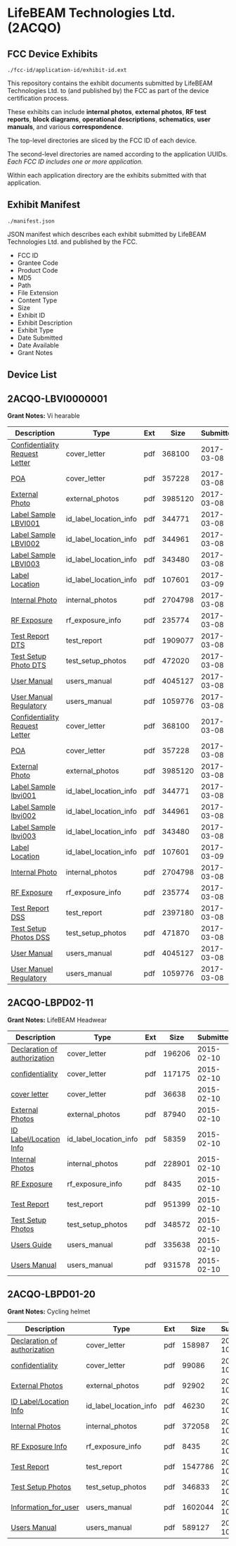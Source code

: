 # LifeBEAM Technologies Ltd. (2ACQO)
## FCC Device Exhibits

```
./fcc-id/application-id/exhibit-id.ext
```

This repository contains the exhibit documents submitted by LifeBEAM Technologies Ltd. to (and published by) the FCC as part of the device certification process.

These exhibits can include **internal photos**, **external photos**, **RF test reports**, **block diagrams**, **operational descriptions**, **schematics**, **user manuals**, and various **correspondence**.

The top-level directories are sliced by the FCC ID of each device.

The second-level directories are named according to the application UUIDs. *Each FCC ID includes one or more application.*

Within each application directory are the exhibits submitted with that application. 

## Exhibit Manifest

```
./manifest.json
```

JSON manifest which describes each exhibit submitted by LifeBEAM Technologies Ltd. and published by the FCC.

- FCC ID
- Grantee Code
- Product Code
- MD5
- Path
- File Extension
- Content Type
- Size
- Exhibit ID
- Exhibit Description
- Exhibit Type
- Date Submitted
- Date Available
- Grant Notes

## Device List
## 2ACQO-LBVI0000001
**Grant Notes:** Vi hearable

| Description | Type | Ext | Size | Submitted | Available |
| ----------- | ---- | --- | ---- | --------- | --------- |
| [Confidentiality Request Letter](2ACQO-LBVI0000001/af84d1e3e3c57529306c4ea9b8eb149b/3307741.pdf) | cover_letter | pdf | 368100 | 2017-03-08 | 2017-03-09 |
| [POA](2ACQO-LBVI0000001/af84d1e3e3c57529306c4ea9b8eb149b/3307742.pdf) | cover_letter | pdf | 357228 | 2017-03-08 | 2017-03-09 |
| [External Photo](2ACQO-LBVI0000001/af84d1e3e3c57529306c4ea9b8eb149b/3307734.pdf) | external_photos | pdf | 3985120 | 2017-03-08 | 2017-09-05 |
| [Label Sample LBVI001](2ACQO-LBVI0000001/af84d1e3e3c57529306c4ea9b8eb149b/3307744.pdf) | id_label_location_info | pdf | 344771 | 2017-03-08 | 2017-03-09 |
| [Label Sample LBVI002](2ACQO-LBVI0000001/af84d1e3e3c57529306c4ea9b8eb149b/3307745.pdf) | id_label_location_info | pdf | 344961 | 2017-03-08 | 2017-03-09 |
| [Label Sample LBVI003](2ACQO-LBVI0000001/af84d1e3e3c57529306c4ea9b8eb149b/3307746.pdf) | id_label_location_info | pdf | 343480 | 2017-03-08 | 2017-03-09 |
| [Label Location](2ACQO-LBVI0000001/af84d1e3e3c57529306c4ea9b8eb149b/3309828.pdf) | id_label_location_info | pdf | 107601 | 2017-03-09 | 2017-03-09 |
| [Internal Photo](2ACQO-LBVI0000001/af84d1e3e3c57529306c4ea9b8eb149b/3307735.pdf) | internal_photos | pdf | 2704798 | 2017-03-08 | 2017-09-05 |
| [RF Exposure](2ACQO-LBVI0000001/af84d1e3e3c57529306c4ea9b8eb149b/3307747.pdf) | rf_exposure_info | pdf | 235774 | 2017-03-08 | 2017-03-09 |
| [Test Report DTS](2ACQO-LBVI0000001/af84d1e3e3c57529306c4ea9b8eb149b/3307748.pdf) | test_report | pdf | 1909077 | 2017-03-08 | 2017-03-09 |
| [Test Setup Photo DTS](2ACQO-LBVI0000001/af84d1e3e3c57529306c4ea9b8eb149b/3307736.pdf) | test_setup_photos | pdf | 472020 | 2017-03-08 | 2017-09-05 |
| [User Manual](2ACQO-LBVI0000001/af84d1e3e3c57529306c4ea9b8eb149b/3307739.pdf) | users_manual | pdf | 4045127 | 2017-03-08 | 2017-09-05 |
| [User Manual Regulatory](2ACQO-LBVI0000001/af84d1e3e3c57529306c4ea9b8eb149b/3307740.pdf) | users_manual | pdf | 1059776 | 2017-03-08 | 2017-09-05 |
| [Confidentiality Request Letter](2ACQO-LBVI0000001/b854abacba8a800b8b0b3937a43507a5/3307741.pdf) | cover_letter | pdf | 368100 | 2017-03-08 | 2017-03-09 |
| [POA](2ACQO-LBVI0000001/b854abacba8a800b8b0b3937a43507a5/3307742.pdf) | cover_letter | pdf | 357228 | 2017-03-08 | 2017-03-09 |
| [External Photo](2ACQO-LBVI0000001/b854abacba8a800b8b0b3937a43507a5/3307734.pdf) | external_photos | pdf | 3985120 | 2017-03-08 | 2017-09-05 |
| [Label Sample lbvi001](2ACQO-LBVI0000001/b854abacba8a800b8b0b3937a43507a5/3307744.pdf) | id_label_location_info | pdf | 344771 | 2017-03-08 | 2017-03-09 |
| [Label Sample lbvi002](2ACQO-LBVI0000001/b854abacba8a800b8b0b3937a43507a5/3307745.pdf) | id_label_location_info | pdf | 344961 | 2017-03-08 | 2017-03-09 |
| [Label Sample lbvi003](2ACQO-LBVI0000001/b854abacba8a800b8b0b3937a43507a5/3307746.pdf) | id_label_location_info | pdf | 343480 | 2017-03-08 | 2017-03-09 |
| [Label Location](2ACQO-LBVI0000001/b854abacba8a800b8b0b3937a43507a5/3309828.pdf) | id_label_location_info | pdf | 107601 | 2017-03-09 | 2017-03-09 |
| [Internal Photo](2ACQO-LBVI0000001/b854abacba8a800b8b0b3937a43507a5/3307735.pdf) | internal_photos | pdf | 2704798 | 2017-03-08 | 2017-09-05 |
| [RF Exposure](2ACQO-LBVI0000001/b854abacba8a800b8b0b3937a43507a5/3307747.pdf) | rf_exposure_info | pdf | 235774 | 2017-03-08 | 2017-03-09 |
| [Test Report DSS](2ACQO-LBVI0000001/b854abacba8a800b8b0b3937a43507a5/3307771.pdf) | test_report | pdf | 2397180 | 2017-03-08 | 2017-03-09 |
| [Test Setup Photos DSS](2ACQO-LBVI0000001/b854abacba8a800b8b0b3937a43507a5/3307761.pdf) | test_setup_photos | pdf | 471870 | 2017-03-08 | 2017-09-05 |
| [User Manual](2ACQO-LBVI0000001/b854abacba8a800b8b0b3937a43507a5/3307739.pdf) | users_manual | pdf | 4045127 | 2017-03-08 | 2017-09-05 |
| [User Manuel Regulatory](2ACQO-LBVI0000001/b854abacba8a800b8b0b3937a43507a5/3307740.pdf) | users_manual | pdf | 1059776 | 2017-03-08 | 2017-09-05 |
## 2ACQO-LBPD02-11
**Grant Notes:** LifeBEAM Headwear

| Description | Type | Ext | Size | Submitted | Available |
| ----------- | ---- | --- | ---- | --------- | --------- |
| [Declaration of authorization](2ACQO-LBPD02-11/166c3bb6454395d161e8f14280afde87/2528876.pdf) | cover_letter | pdf | 196206 | 2015-02-10 | 2015-02-11 |
| [confidentiality](2ACQO-LBPD02-11/166c3bb6454395d161e8f14280afde87/2528877.pdf) | cover_letter | pdf | 117175 | 2015-02-10 | 2015-02-11 |
| [cover letter](2ACQO-LBPD02-11/166c3bb6454395d161e8f14280afde87/2528878.pdf) | cover_letter | pdf | 36638 | 2015-02-10 | 2015-02-11 |
| [External Photos](2ACQO-LBPD02-11/166c3bb6454395d161e8f14280afde87/2528870.pdf) | external_photos | pdf | 87940 | 2015-02-10 | 2015-02-11 |
| [ID Label/Location Info](2ACQO-LBPD02-11/166c3bb6454395d161e8f14280afde87/2528872.pdf) | id_label_location_info | pdf | 58359 | 2015-02-10 | 2015-02-11 |
| [Internal Photos](2ACQO-LBPD02-11/166c3bb6454395d161e8f14280afde87/2528871.pdf) | internal_photos | pdf | 228901 | 2015-02-10 | 2015-02-11 |
| [RF Exposure](2ACQO-LBPD02-11/166c3bb6454395d161e8f14280afde87/2528880.pdf) | rf_exposure_info | pdf | 8435 | 2015-02-10 | 2015-02-11 |
| [Test Report](2ACQO-LBPD02-11/166c3bb6454395d161e8f14280afde87/2528879.pdf) | test_report | pdf | 951399 | 2015-02-10 | 2015-02-11 |
| [Test Setup Photos](2ACQO-LBPD02-11/166c3bb6454395d161e8f14280afde87/2528873.pdf) | test_setup_photos | pdf | 348572 | 2015-02-10 | 2015-02-11 |
| [Users Guide](2ACQO-LBPD02-11/166c3bb6454395d161e8f14280afde87/2528874.pdf) | users_manual | pdf | 335638 | 2015-02-10 | 2015-02-11 |
| [Users Manual](2ACQO-LBPD02-11/166c3bb6454395d161e8f14280afde87/2528875.pdf) | users_manual | pdf | 931578 | 2015-02-10 | 2015-02-11 |
## 2ACQO-LBPD01-20
**Grant Notes:** Cycling helmet

| Description | Type | Ext | Size | Submitted | Available |
| ----------- | ---- | --- | ---- | --------- | --------- |
| [Declaration of authorization](2ACQO-LBPD01-20/af11f24c32cc12aeb7370d60b3770f57/2423091.pdf) | cover_letter | pdf | 158987 | 2014-10-21 | 2014-10-21 |
| [confidentiality](2ACQO-LBPD01-20/af11f24c32cc12aeb7370d60b3770f57/2423092.pdf) | cover_letter | pdf | 99086 | 2014-10-21 | 2014-10-21 |
| [External Photos](2ACQO-LBPD01-20/af11f24c32cc12aeb7370d60b3770f57/2423085.pdf) | external_photos | pdf | 92902 | 2014-10-21 | 2014-10-21 |
| [ID Label/Location Info](2ACQO-LBPD01-20/af11f24c32cc12aeb7370d60b3770f57/2423088.pdf) | id_label_location_info | pdf | 46230 | 2014-10-21 | 2014-10-21 |
| [Internal Photos](2ACQO-LBPD01-20/af11f24c32cc12aeb7370d60b3770f57/2423087.pdf) | internal_photos | pdf | 372058 | 2014-10-21 | 2014-10-21 |
| [RF Exposure Info](2ACQO-LBPD01-20/af11f24c32cc12aeb7370d60b3770f57/2423093.pdf) | rf_exposure_info | pdf | 8435 | 2014-10-21 | 2014-10-21 |
| [Test Report](2ACQO-LBPD01-20/af11f24c32cc12aeb7370d60b3770f57/2423094.pdf) | test_report | pdf | 1547786 | 2014-10-21 | 2014-10-21 |
| [Test Setup Photos](2ACQO-LBPD01-20/af11f24c32cc12aeb7370d60b3770f57/2423089.pdf) | test_setup_photos | pdf | 346833 | 2014-10-21 | 2014-10-21 |
| [Information_for_user](2ACQO-LBPD01-20/af11f24c32cc12aeb7370d60b3770f57/2423086.pdf) | users_manual | pdf | 1602044 | 2014-10-21 | 2014-10-21 |
| [Users Manual](2ACQO-LBPD01-20/af11f24c32cc12aeb7370d60b3770f57/2423090.pdf) | users_manual | pdf | 589127 | 2014-10-21 | 2014-10-21 |
